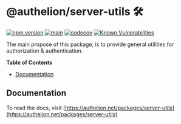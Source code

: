 # @authelion/server-utils 🛠

[![npm version](https://badge.fury.io/js/@authelion%2Fserver-utils.svg)](https://badge.fury.io/js/@authelion%2Fserver-utils)
[![main](https://github.com/Tada5hi/authelion/actions/workflows/main.yml/badge.svg)](https://github.com/Tada5hi/authelion/actions/workflows/main.yml)
[![codecov](https://codecov.io/gh/Tada5hi/authelion/branch/master/graph/badge.svg?token=FHE347R1NW)](https://codecov.io/gh/Tada5hi/authelion)
[![Known Vulnerabilities](https://snyk.io/test/github/Tada5hi/authelion/badge.svg)](https://snyk.io/test/github/Tada5hi/authelion)

The main propose of this package, is to provide general utilities for authorization & authentication.

**Table of Contents**

- [Documentation](#documentation)

## Documentation

To read the docs, visit [https://authelion.net/packages/server-utils](https://authelion.net/packages/server-utils)
